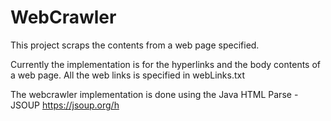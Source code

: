 # WebCrawler

This project scraps the contents from a web page specified. 

Currently the implementation is for the hyperlinks and the body contents of a web page. All the web links is specified in webLinks.txt

The webcrawler implementation is done using the Java HTML Parse - JSOUP 
https://jsoup.org/h

